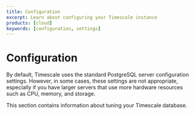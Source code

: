```yaml
---
title: Configuration
excerpt: Learn about configuring your Timescale instance
products: [cloud]
keywords: [configuration, settings]
---
```


# Configuration

By default, Timescale uses the standard PostgreSQL server configuration
settings. However, in some cases, these settings are not appropriate, especially
if you have larger servers that use more hardware resources such as CPU, memory,
and storage.

This section contains information about tuning your Timescale database.
